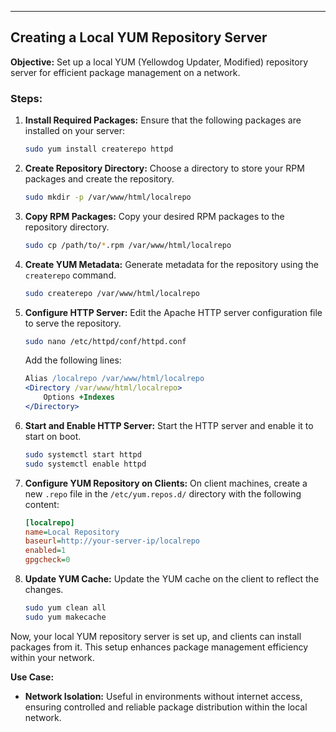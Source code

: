 
---

## Creating a Local YUM Repository Server

**Objective:** Set up a local YUM (Yellowdog Updater, Modified) repository server for efficient package management on a network.

### Steps:

1. **Install Required Packages:**
   Ensure that the following packages are installed on your server:
   ```bash
   sudo yum install createrepo httpd
   ```

2. **Create Repository Directory:**
   Choose a directory to store your RPM packages and create the repository.
   ```bash
   sudo mkdir -p /var/www/html/localrepo
   ```

3. **Copy RPM Packages:**
   Copy your desired RPM packages to the repository directory.
   ```bash
   sudo cp /path/to/*.rpm /var/www/html/localrepo
   ```

4. **Create YUM Metadata:**
   Generate metadata for the repository using the `createrepo` command.
   ```bash
   sudo createrepo /var/www/html/localrepo
   ```

5. **Configure HTTP Server:**
   Edit the Apache HTTP server configuration file to serve the repository.
   ```bash
   sudo nano /etc/httpd/conf/httpd.conf
   ```
   Add the following lines:
   ```apache
   Alias /localrepo /var/www/html/localrepo
   <Directory /var/www/html/localrepo>
       Options +Indexes
   </Directory>
   ```

6. **Start and Enable HTTP Server:**
   Start the HTTP server and enable it to start on boot.
   ```bash
   sudo systemctl start httpd
   sudo systemctl enable httpd
   ```

7. **Configure YUM Repository on Clients:**
   On client machines, create a new `.repo` file in the `/etc/yum.repos.d/` directory with the following content:
   ```ini
   [localrepo]
   name=Local Repository
   baseurl=http://your-server-ip/localrepo
   enabled=1
   gpgcheck=0
   ````
8. **Update YUM Cache:**
   Update the YUM cache on the client to reflect the changes.
   ```bash
   sudo yum clean all
   sudo yum makecache
   ```

Now, your local YUM repository server is set up, and clients can install packages from it. This setup enhances package management efficiency within your network.

**Use Case:**
- **Network Isolation:** Useful in environments without internet access, ensuring controlled and reliable package distribution within the local network.